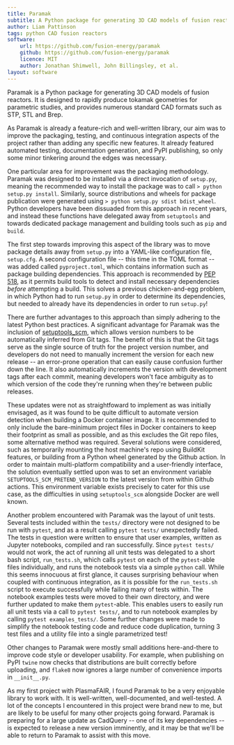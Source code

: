 ```yaml
---
title: Paramak
subtitle: A Python package for generating 3D CAD models of fusion reactors
author: Liam Pattinson
tags: python CAD fusion reactors
software:
    url: https://github.com/fusion-energy/paramak
    github: https://github.com/fusion-energy/paramak
    licence: MIT
    author: Jonathan Shimwell, John Billingsley, et al.
layout: software
---
```


Paramak is a Python package for generating 3D CAD models of fusion reactors. It
is designed to rapidly produce tokamak geometries for parametric studies, and
provides numerous standard CAD formats such as STP, STL and Brep. 

As Paramak is already a feature-rich and well-written library, our aim was to
improve the packaging, testing, and continuous integration aspects of the
project rather than adding any specific new features. It already featured
automated testing, documentation generation, and PyPI publishing, so only some
minor tinkering around the edges was necessary.

One particular area for improvement was the packaging methodology. Paramak was
designed to be installed via a direct invocation of `setup.py`, meaning the
recommended way to install the package was to call `> python setup.py install`.
Similarly, source distributions and wheels for package publication were
generated using `> python setup.py sdist bdist_wheel`.  Python developers have
been dissuaded from this approach in recent years, and instead these functions
have delegated away from `setuptools` and towards dedicated package management
and building tools such as `pip` and `build`.

The first step towards improving this aspect of the library was to move package
details away from `setup.py` into a YAML-like configuration file, `setup.cfg`.
A second configuration file -- this time in the TOML format -- was added called
`pyproject.toml`, which contains information such as package building
dependencies. This approach is recommended by [PEP 518][PEP 518], as it permits
build tools to detect and install necessary dependencies *before* attempting a
build. This solves a previous chicken-and-egg problem, in which Python had to
run `setup.py` in order to determine its dependencies, but needed to already
have its dependencies in order to run `setup.py`!

There are further advantages to this approach than simply adhering to the latest
Python best practices. A significant advantage for Paramak was the inclusion of
[setuptools_scm][setuptools_scm], which allows version numbers to be
automatically inferred from Git tags. The benefit of this is that the Git tags
serve as the single source of truth for the project version number, and
developers do not need to manually increment the version for each new release --
an error-prone operation that can easily cause confusion further down the line.
It also automatically increments the version with development tags after each
commit, meaning developers won't face ambiguity as to which version of the code
they're running when they're between public releases. 

These updates were not as straightfoward to implement as was initially
envisaged, as it was found to be quite difficult to automate version detection
when building a Docker container image. It is recommended to only include the
bare-minimum project files in Docker containers to keep their footprint as small
as possible, and as this excludes the Git repo files, some alternative method
was required. Several solutions were considered, such as temporarily mounting
the host machine's repo using BuildKit features, or building from a Python wheel
generated by the Github action. In order to maintain multi-platform
compatibility and a user-friendly interface, the solution eventually settled
upon was to set an environment variable `SETUPTOOLS_SCM_PRETEND_VERSION` to the
latest version from within Github actions. This environment variable exists
precisely to cater for this use case, as the difficulties in using
`setuptools_scm` alongside Docker are well known.

Another problem encountered with Paramak was the layout of unit tests. Several
tests included within the `tests/` directory were not designed to be run with
`pytest`, and as a result calling `pytest tests/` unexpectedly failed. The tests
in question were written to ensure that user examples, written as Jupyter
notebooks, compiled and ran successfully. Since `pytest tests/` would not work,
the act of running all unit tests was delegated to a short bash script,
`run_tests.sh`, which calls `pytest` on each of the `pytest`-able files
individually, and runs the notebook tests via a simple `python` call.  While
this seems innocuous at first glance, it causes surprising behaviour when
coupled with continuous integration, as it is possible for the `run_tests.sh`
script to execute successfully while failing many of tests within. The notebook
examples tests were moved to their own directory, and were further updated to
make them `pytest`-able. This enables users to easily run all unit tests via a
call to `pytest tests/`, and to run notebook examples by calling `pytest
examples_tests/`. Some further changes were made to simplify the notebook
testing code and reduce code duplication, turning 3 test files and a utility
file into a single parametrized test!

Other changes to Paramak were mostly small additions here-and-there to improve
code style or developer usability. For example, when publishing on PyPI `twine`
now checks that distributions are built correctly before uploading, and `flake8`
now ignores a large number of convenience imports in `__init__.py`.

As my first project with PlasmaFAIR, I found Paramak to be a very enjoyable
library to work with. It is well-written, well-documented, and well-tested. A
lot of the concepts I encountered in this project were brand new to me, but are
likely to be useful for many other projects going forward. Paramak is preparing
for a large update as CadQuery -- one of its key dependencies -- is expected to
release a new version imminently, and it may be that we'll be able to return to
Paramak to assist with this move.

[PEP 518]: https://www.python.org/dev/peps/pep-0518/
[setuptools_scm]: https://github.com/pypa/setuptools_scm
